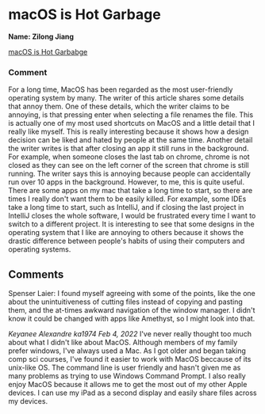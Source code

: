 # macOS is Hot Garbage #

**Name: Zilong Jiang**

[macOS is Hot Garbabge](https://medium.com/@sergiointoronto/macos-is-hot-garbage-6f3909835b0f)


### Comment ###
For a long time, MacOS has been regarded as the most user-friendly operating system by many. The writer of this article shares some details that annoy them. One of these details, which the writer claims to be annoying, is that pressing enter when selecting a file renames the file. This is actually one of my most used shortcuts on MacOS and a little detail that I really like myself. This is really interesting because it shows how a design decision can be liked and hated by people at the same time. Another detail the writer writes is that after closing an app it still runs in the background. For example, when someone closes the last tab on chrome, chrome is not closed as they can see on the left corner of the screen that chrome is still running. The writer says this is annoying because people can accidentally run over 10 apps in the background. However, to me, this is quite useful. There are some apps on my mac that take a long time to start, so there are times I really don't want them to be easily killed. For example, some IDEs take a long time to start, such as IntelliJ, and if closing the last project in IntelliJ closes the whole software, I would be frustrated every time I want to switch to a different project. It is interesting to see that some designs in the operating system that I like are annoying to others because it shows the drastic difference between people's habits of using their computers and operating systems.

## Comments ##

Spenser Laier: I found myself agreeing with some of the points,
like the one about the unintuitiveness of cutting files instead of copying
and pasting them, and the at-times awkward navigation of the window
manager. I didn't know it could be changed with apps like Amethyst,
so I might look into that.

_Keyanee Alexandre ka1974 Feb 4, 2022_
I've never really thought too much about what I didn't like about MacOS. Although members of my family prefer windows, I've always used a Mac. As I got older and began taking comp sci courses, I've found it easier to work with MacOS beccause of its unix-like OS. The command line is user friendly and hasn't given me as many problems as trying to use Windows Command Prompt. I also really enjoy MacOS because it allows me to get the most out of my other Apple devices. I can use my iPad as a second display and easily share files across my devices.

